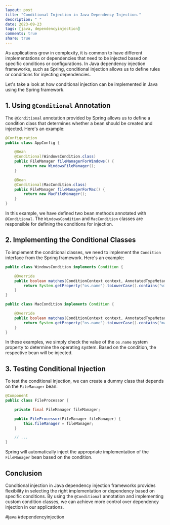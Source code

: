 ```yaml
---
layout: post
title: "Conditional Injection in Java Dependency Injection."
description: " "
date: 2023-09-23
tags: [java, dependencyinjection]
comments: true
share: true
---
```


As applications grow in complexity, it is common to have different implementations or dependencies that need to be injected based on specific conditions or configurations. In Java dependency injection frameworks, such as Spring, conditional injection allows us to define rules or conditions for injecting dependencies.

Let's take a look at how conditional injection can be implemented in Java using the Spring framework.

## 1. Using `@Conditional` Annotation

The `@Conditional` annotation provided by Spring allows us to define a condition class that determines whether a bean should be created and injected. Here's an example:

```java
@Configuration
public class AppConfig {

    @Bean
    @Conditional(WindowsCondition.class)
    public FileManager fileManagerForWindows() {
        return new WindowsFileManager();
    }

    @Bean
    @Conditional(MacCondition.class)
    public FileManager fileManagerForMac() {
        return new MacFileManager();
    }
}
```

In this example, we have defined two bean methods annotated with `@Conditional`. The `WindowsCondition` and `MacCondition` classes are responsible for defining the conditions for injection. 

## 2. Implementing the Conditional Classes

To implement the conditional classes, we need to implement the `Condition` interface from the Spring framework. Here's an example:

```java
public class WindowsCondition implements Condition {

    @Override
    public boolean matches(ConditionContext context, AnnotatedTypeMetadata metadata) {
        return System.getProperty("os.name").toLowerCase().contains("windows");
    }
}

public class MacCondition implements Condition {

    @Override
    public boolean matches(ConditionContext context, AnnotatedTypeMetadata metadata) {
        return System.getProperty("os.name").toLowerCase().contains("mac");
    }
}
```

In these examples, we simply check the value of the `os.name` system property to determine the operating system. Based on the condition, the respective bean will be injected.

## 3. Testing Conditional Injection

To test the conditional injection, we can create a dummy class that depends on the `FileManager` bean:

```java
@Component
public class FileProcessor {

    private final FileManager fileManager;

    public FileProcessor(FileManager fileManager) {
        this.fileManager = fileManager;
    }

    // ...
}
```

Spring will automatically inject the appropriate implementation of the `FileManager` bean based on the condition.

## Conclusion

Conditional injection in Java dependency injection frameworks provides flexibility in selecting the right implementation or dependency based on specific conditions. By using the `@Conditional` annotation and implementing custom condition classes, we can achieve more control over dependency injection in our applications.

#java #dependencyinjection